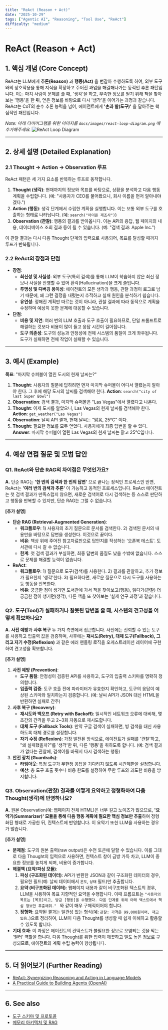```yaml
---
title: "ReAct (Reason + Act)"
date: "2025-10-29"
tags: ["Agentic AI", "Reasoning", "Tool Use", "ReAct"]
difficulty: "medium"
---
```


# ReAct (Reason + Act)

## 1. 핵심 개념 (Core Concept)

ReAct는 LLM에게 **추론(Reason)** 과 **행동(Act)** 을 번갈아 수행하도록 하여, 외부 도구와의 상호작용을 통해 지식을 확장하고 주어진 과업을 해결해나가는 동적인 추론 패턴입니다. 이는 마치 사람이 문제를 풀 때, '생각'을 하고, 부족한 정보를 얻기 위해 책을 찾아보는 '행동'을 한 뒤, 얻은 정보를 바탕으로 다시 '생각'을 이어가는 과정과 같습니다. ReAct는 CoT의 순수 추론 능력을 넘어, 에이전트에게 **'손과 발(도구)'** 을 달아주는 핵심적인 패턴입니다.

*Note: 아래 다이어그램을 위한 이미지를 `docs/images/react-loop-diagram.png` 에 추가해주세요.*
![ReAct Loop Diagram](../../images/react-loop-diagram.png)

---

## 2. 상세 설명 (Detailed Explanation)

### 2.1 Thought → Action → Observation 루프

ReAct 패턴은 세 가지 요소를 반복하는 루프로 동작합니다.

1.  **Thought (생각)**: 현재까지의 정보와 목표를 바탕으로, 상황을 분석하고 다음 행동 계획을 수립합니다. (예: "사용자가 CEO를 물어봤으니, 회사 이름을 먼저 알아내야겠다.")
2.  **Action (행동)**: 생각 단계에서 수립한 계획을 실행합니다. 이는 보통 외부 도구를 호출하는 형태로 나타납니다. (예: `search("아이폰 제조사")`)
3.  **Observation (관찰)**: 행동의 결과를 받아옵니다. 이는 API의 응답, 웹 페이지의 내용, 데이터베이스 조회 결과 등이 될 수 있습니다. (예: "검색 결과: Apple Inc.")

이 관찰 결과는 다시 다음 Thought 단계의 입력으로 사용되어, 목표를 달성할 때까지 루프가 반복됩니다.

### 2.2 ReAct의 장점과 단점

- **장점**:
    - **최신성 및 사실성**: 외부 도구(특히 검색)를 통해 LLM이 학습하지 않은 최신 정보나 사실을 반영할 수 있어 환각(Hallucination)을 크게 줄입니다.
    - **투명성 및 디버깅 용이성**: 에이전트의 모든 생각과 행동, 관찰 과정이 로그로 남기 때문에, 왜 그런 결정을 내렸는지 추적하고 실패 원인을 분석하기 쉽습니다.
    - **유연성**: 정해진 계획만 따르는 것이 아니라, 관찰 결과에 따라 동적으로 계획을 수정하며 예상치 못한 문제에 대응할 수 있습니다.
- **단점**:
    - **비용 및 지연**: 여러 번의 LLM 호출과 도구 호출이 필요하므로, 단일 프롬프트로 해결하는 것보다 비용이 많이 들고 응답 시간이 길어집니다.
    - **도구 의존성**: 도구의 성능과 안정성에 전체 시스템의 품질이 크게 좌우됩니다. 도구가 실패하면 전체 작업이 실패할 수 있습니다.

---

## 3. 예시 (Example)

**목표**: "마지막 슈퍼볼이 열린 도시의 현재 날씨는?"

1.  **Thought**: 사용자의 질문에 답하려면 먼저 마지막 슈퍼볼이 어디서 열렸는지 알아야 한다. 그 후에 해당 도시의 날씨를 검색해야 한다.
    **Action**: `search("city of last Super Bowl")`
2.  **Observation**: 검색 결과, 마지막 슈퍼볼은 "Las Vegas"에서 열렸다고 나온다.
3.  **Thought**: 이제 도시를 알았으니, Las Vegas의 현재 날씨를 검색해야 한다.
    **Action**: `get_weather("Las Vegas")`
4.  **Observation**: 날씨 API 결과, 현재 날씨는 "맑음, 25°C" 이다.
5.  **Thought**: 필요한 정보를 모두 얻었다. 사용자에게 최종 답변을 할 수 있다.
    **Answer**: 마지막 슈퍼볼이 열린 Las Vegas의 현재 날씨는 맑고 25°C입니다.

---

## 4. 예상 면접 질문 및 모범 답안

### Q1. ReAct와 단순 RAG의 차이점은 무엇인가요?

**A.** 단순 RAG는 **'한 번의 검색과 한 번의 답변'** 으로 끝나는 정적인 프로세스인 반면, ReAct는 **'여러 번의 검색과 추론'** 이 가능하고 동적인 프로세스입니다. ReAct 에이전트는 첫 검색 결과가 만족스럽지 않으면, 새로운 검색어로 다시 검색하는 등 스스로 판단하고 행동을 반복할 수 있지만, 단순 RAG는 그럴 수 없습니다.

**[추가 설명]**
- **단순 RAG (Retrieval-Augmented Generation)**:
  - **워크플로우**: 1) 사용자의 초기 질문으로 문서를 검색한다. 2) 검색된 문서의 내용만을 바탕으로 답변을 생성한다. 이것으로 끝이다.
  - **비유**: 책상 위에 주어진 참고자료만으로 답안지를 작성하는 '오픈북 테스트'. 도서관에 다시 갈 수 없습니다.
  - **한계**: 첫 검색 결과가 부실하면, 최종 답변의 품질도 낮을 수밖에 없습니다. 스스로 문제를 해결할 능력이 없습니다.
- **ReAct**:
  - **워크플로우**: 1) 질문으로 도구(검색)를 사용한다. 2) 결과를 관찰하고, 추가 정보가 필요한지 '생각'한다. 3) 필요하다면, 새로운 질문으로 다시 도구를 사용하는 등 행동을 반복한다.
  - **비유**: 궁금한 점이 생기면 도서관에 가서 책을 찾아보고(행동), 읽다가(관찰) 더 궁금한 점이 생기면(생각), 다른 책을 또 찾아보는 '실제 연구 과정'과 같습니다.

### Q2. 도구(Tool)가 실패하거나 잘못된 답변을 줄 때, 시스템의 견고성을 어떻게 확보하나요?

**A.** **사전 예방**과 **사후 복구** 두 가지 측면에서 접근합니다. 사전에는 신뢰할 수 있는 도구를 사용하고 입출력 값을 검증하며, 사후에는 **재시도(Retry), 대체 도구(Fallback), 그리고 자기 수정(Reflexion)** 과 같은 에러 핸들링 로직을 오케스트레이션 레이어에 구현하여 견고성을 확보합니다.

**[추가 설명]**
1.  **사전 예방 (Prevention)**:
    - **도구 품질**: 안정성이 검증된 API를 사용하고, 도구의 입출력 스키마를 명확히 정의합니다.
    - **입출력 검증**: 도구 호출 전에 파라미터가 유효한지 확인하고, 도구의 응답이 예상된 스키마와 일치하는지 검증합니다. (예: 날씨 API가 JSON 대신 HTML을 반환하면 실패로 간주)
2.  **사후 복구 (Recovery)**:
    - **재시도와 백오프 (Retry with Backoff)**: 일시적인 네트워크 오류에 대비해, 몇 초간의 간격을 두고 2~3회 자동으로 재시도합니다.
    - **대체 도구 (Fallback Tools)**: 만약 구글 검색이 실패하면, 빙 검색을 대신 사용하도록 대체 경로를 설정합니다.
    - **자기 수정 (Reflexion)**: 가장 발전된 방식으로, 에이전트가 실패를 '관찰'하고, "왜 실패했을까?"를 '생각'한 뒤, 다른 '행동'을 취하도록 합니다. (예: 검색 결과가 없다는 관찰에, 검색어를 바꿔서 다시 검색하는 행동)
3.  **안전 장치 (Guardrails)**:
    - **타임아웃**: 특정 도구가 무한정 응답을 기다리지 않도록 시간제한을 설정합니다.
    - **예산**: 총 도구 호출 횟수나 비용 한도를 설정하여 무한 루프와 과도한 비용을 방지합니다.

### Q3. Observation(관찰) 결과를 어떻게 요약하고 정형화하여 다음 Thought(생각)에 반영하나요?

**A.** 원본 Observation(예: 웹페이지 전체 HTML)은 너무 길고 노이즈가 많으므로, **'요약기(Summarizer)' 모듈을 통해 다음 행동 계획에 필요한 핵심 정보만 추출**하여 정형화된 형태로 가공한 뒤, 컨텍스트에 반영합니다. 이 요약기 또한 LLM을 사용하는 경우가 많습니다.

**[추가 설명]**
- **문제점**: 도구의 원본 출력(raw output)은 수천 토큰에 달할 수 있습니다. 이를 그대로 다음 Thought의 입력으로 사용하면, 컨텍스트 창이 금방 가득 차고, LLM이 중요한 정보를 놓치게 되며, 비용이 증가합니다.
- **해결책 (요약/파싱 모듈)**:
  1.  **파싱 (구조화된 데이터)**: API가 반환한 JSON과 같이 구조화된 데이터의 경우, 필요한 필드(예: 날씨 데이터에서 `온도`, `상태` 필드)만 추출합니다.
  2.  **요약 (비구조화된 데이터)**: 웹페이지 내용과 같이 비구조화된 텍스트의 경우, LLM을 사용하여 목표 지향적인 요약을 수행합니다. 이때 프롬프트는 `"사용자의 목표는 [목표]이고, 방금 [행동]을 수행했다. 다음 단계를 위해 아래 텍스트에서 핵심 정보만 추출해줘." ` 와 같이 매우 구체적이어야 합니다.
  3.  **정형화**: 요약된 결과는 일관성 있는 형식(예: `관찰: 가격은 99,000원이며, 재고 있음.`)으로 정리하여, LLM이 다음 Thought를 생성할 때 쉽게 이해하고 활용할 수 있도록 합니다.
- **기대 효과**: 이 과정은 에이전트의 컨텍스트가 불필요한 정보로 오염되는 것을 막는 '필터' 역할을 합니다. 다음 Thought를 위한 입력이 깨끗하고 밀도 높은 정보로 구성되므로, 에이전트의 계획 수립 능력이 향상됩니다.

---

## 5. 더 읽어보기 (Further Reading)

- [ReAct: Synergizing Reasoning and Acting in Language Models](https://arxiv.org/abs/2210.03629)
- [A Practical Guide to Building Agents (OpenAI)](/docs/references/openai/a-practical-guide-to-building-agents-3.pdf)

---

## 6. See also

- [도구 스키마 및 프로토콜](../5-9-보안-and-프로토콜/tool-schemas-jsonrpc-openapi.md)
- [메모리 아키텍처 및 RAG](../5-2-메모리-and-컨텍스트-관리/memory-architecture.md)